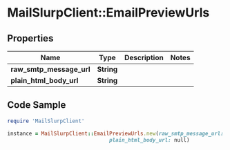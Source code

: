 # MailSlurpClient::EmailPreviewUrls

## Properties

Name | Type | Description | Notes
------------ | ------------- | ------------- | -------------
**raw_smtp_message_url** | **String** |  | 
**plain_html_body_url** | **String** |  | 

## Code Sample

```ruby
require 'MailSlurpClient'

instance = MailSlurpClient::EmailPreviewUrls.new(raw_smtp_message_url: null,
                                 plain_html_body_url: null)
```


